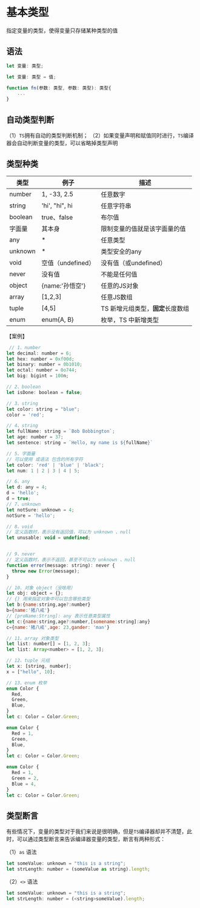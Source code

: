 # 基本类型

指定变量的类型，使得变量只存储某种类型的值

## 语法

```javascript
let 变量: 类型;

let 变量: 类型 = 值;

function fn(参数: 类型, 参数: 类型): 类型{
    ...
}
```

##  自动类型判断

（1）`TS`拥有自动的类型判断机制；
（2）如果变量声明和赋值同时进行，`TS`编译器会自动判断变量的类型，可以省略掉类型声明

##  类型种类

类型	  |例子  |	描述
|--|--|--|
number	  |1, -33, 2.5 |	任意数字
string	  |'hi', "hi", hi |	任意字符串
boolean  |	true、false	| 布尔值
字面量	  |其本身|	限制变量的值就是该字面量的值
any  |	*	|任意类型
unknown	  |*|	类型安全的any
void	  | 空值（undefined）	| 没有值（或undefined）
never   |	没有值 |	不能是任何值
object  |	{name:'孙悟空'}	| 任意的JS对象
array  |	[1,2,3]	| 任意JS数组
tuple  |	 [4,5]	 | TS 新增元组类型，**固定**长度数组
enum  |	enum{A, B}	| 枚举，TS 中新增类型

【案例】

```javascript
 // 1、number
let decimal: number = 6;
let hex: number = 0xf00d;
let binary: number = 0b1010;
let octal: number = 0o744;
let big: bigint = 100n;

// 2、boolean
let isDone: boolean = false;

// 3、string
let color: string = "blue";
color = 'red';

// 4、string 
let fullName: string = `Bob Bobbington`;
let age: number = 37;
let sentence: string = `Hello, my name is ${fullName}`

// 5、字面量
// 可以使用 或语法 包含的所有字符
let color: 'red' | 'blue' | 'black';
let num: 1 | 2 | 3 | 4 | 5;

// 6、any
let d: any = 4;
d = 'hello';
d = true;
// 7、unknown
let notSure: unknown = 4;
notSure = 'hello';

// 8、void
// 定义函数时，表示没有返回值，可以为 unknown 、null
let unusable: void = undefined;


// 9、never
// 定义函数时，表示不返回，甚至不可以为 unknown 、null
function error(message: string): never {
  throw new Error(message);
}

// 10、对象 object（没啥用） 
let obj: object = {};
// {} 用来指定对象中可以包含哪些类型
let b:{name:string,age?:number}
b={name:'猪八戒'}
// [proName:String]: any 表示任意类型属性
let c:{name:string,age?:number,[somename:string]:any}
c={name:'猪八戒',age: 23,gander: 'man'}

// 11、array 对象类型
let list: number[] = [1, 2, 3];
let list: Array<number> = [1, 2, 3];

// 12、tuple 元组
let x: [string, number];
x = ["hello", 10]; 

// 13、enum 枚举
enum Color {
  Red,
  Green,
  Blue,
}
let c: Color = Color.Green;

enum Color {
  Red = 1,
  Green,
  Blue,
}
let c: Color = Color.Green;

enum Color {
  Red = 1,
  Green = 2,
  Blue = 4,
}
let c: Color = Color.Green;
```

## 类型断言

有些情况下，变量的类型对于我们来说是很明确，但是`TS`编译器却并不清楚，此时，可以通过类型断言来告诉编译器变量的类型，断言有两种形式：

（1）`as` 语法

```javascript
let someValue: unknown = "this is a string";
let strLength: number = (someValue as string).length;
```

（2）`<>` 语法

```javascript
let someValue: unknown = "this is a string";
let strLength: number = (<string>someValue).length;
```
